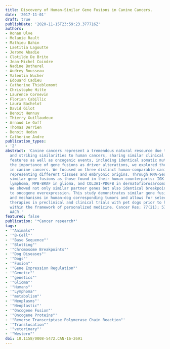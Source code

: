```yaml
---
title: Discovery of Human-Similar Gene Fusions in Canine Cancers.
date: '2017-11-01'
draft: true
publishDate: '2020-11-15T23:59:23.377716Z'
authors:
- Ronan Ulve
- Melanie Rault
- Mathieu Bahin
- Laetitia Lagoutte
- Jerome Abadie
- Clotilde De Brito
- Jean-Michel Coindre
- Nadine Botherel
- Audrey Rousseau
- Valentin Wucher
- Edouard Cadieu
- Catherine Thieblemont
- Christophe Hitte
- Laurence Cornevin
- Florian Cabillic
- Laura Bachelot
- David Gilot
- Benoit Hennuy
- Thierry Guillaudeux
- Arnaud Le Goff
- Thomas Derrien
- Benoit Hedan
- Catherine Andre
publication_types:
- '2'
abstract: 'Canine cancers represent a tremendous natural resource due to their incidence
  and striking similarities to human cancers, sharing similar clinical and pathologic
  features as well as oncogenic events, including identical somatic mutations. Considering
  the importance of gene fusions as driver alterations, we explored their relevance
  in canine cancers. We focused on three distinct human-comparable canine cancers
  representing different tissues and embryonic origins. Through RNA-Seq, we discovered
  similar gene fusions as those found in their human counterparts: IGK-CCND3 in B-cell
  lymphoma, MPB-BRAF in glioma, and COL3A1-PDGFB in dermatofibrosarcoma protuberans-like.
  We showed not only similar partner genes but also identical breakpoints leading
  to oncogene overexpression. This study demonstrates similar gene fusion partners
  and mechanisms in human-dog corresponding tumors and allows for selection of targeted
  therapies in preclinical and clinical trials with pet dogs prior to human trials,
  within the framework of personalized medicine. Cancer Res; 77(21); 5721-7. (c)2017
  AACR.'
featured: false
publication: '*Cancer research*'
tags:
- '"Animals"'
- '"B-Cell"'
- '"Base Sequence"'
- '"Blotting"'
- '"Chromosome Breakpoints"'
- '"Dog Diseases"'
- '"Dogs"'
- '"Fusion"'
- '"Gene Expression Regulation"'
- '"Genetic"'
- '"genetics"'
- '"Glioma"'
- '"Humans"'
- '"Lymphoma"'
- '"metabolism"'
- '"Neoplasms"'
- '"Neoplastic"'
- '"Oncogene Fusion"'
- '"Oncogene Proteins"'
- '"Reverse Transcriptase Polymerase Chain Reaction"'
- '"Translocation"'
- '"veterinary"'
- '"Western"'
doi: 10.1158/0008-5472.CAN-16-2691
---
```


